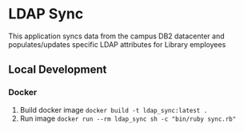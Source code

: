 # LDAP Sync

This application syncs data from the campus DB2 datacenter and populates/updates
specific LDAP attributes for Library employees

## Local Development

### Docker
1. Build docker image `docker build -t ldap_sync:latest .`
1. Run image `docker run --rm ldap_sync sh -c "bin/ruby sync.rb"`
